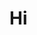 # Hi

<!---
Skiroix/Skiroix is a ✨ special ✨ repository because its `README.md` (this file) appears on your GitHub profile.
You can click the Preview link to take a look at your changes.
--->
